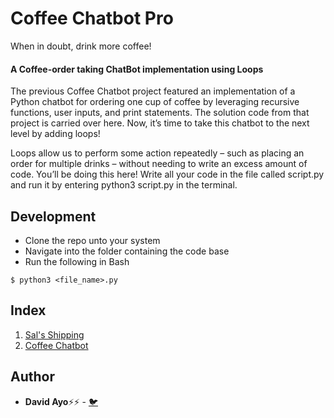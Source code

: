 # Coffee Chatbot Pro
When in doubt, drink more coffee!

#### A Coffee-order taking ChatBot implementation using Loops

The previous Coffee Chatbot project featured an implementation of a Python chatbot for ordering one cup of coffee by leveraging recursive functions, user inputs, and print statements. The solution code from that project is carried over here. Now, it’s time to take this chatbot to the next level by adding loops!

Loops allow us to perform some action repeatedly – such as placing an order for multiple drinks – without needing to write an excess amount of code. You’ll be doing this here! Write all your code in the file called script.py and run it by entering python3 script.py in the terminal.

## Development
* Clone the repo unto your system
* Navigate into the folder containing the code base
* Run the following in Bash

```
$ python3 <file_name>.py
```

## Index
1. [Sal's Shipping](/Sals-Shipping.py)
2. [Coffee Chatbot](/Coffee-Chatbot.py)

## Author
* **David Ayo**⚡⚡ - [🐦](https://twitter.com/dqve__)
